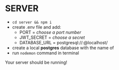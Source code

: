 # SERVER

- ```cd server && npm i```
- create .env file and add:
  - PORT = *choose a port number*
  - JWT_SECRET = *choose a secret*
  - DATABASE_URL = postgresql://<pg-user>:<pg-password>@localhost/<app-name>
- create a local **postgres** database with the name of <app-name>
- run ```nodemon``` command in terminal

Your server should be running! 
